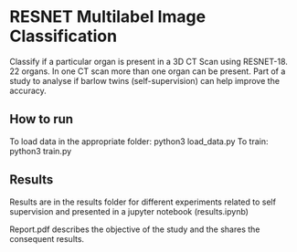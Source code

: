 # RESNET Multilabel Image Classification
Classify if a particular organ is present in a 3D CT Scan using RESNET-18. 22 organs. In one CT scan more than one organ can be present. Part of a study to analyse if barlow twins (self-supervision) can help improve the accuracy.

## How to run
To load data in the appropriate folder: python3 load_data.py
To train: python3 train.py

## Results
Results are in the results folder for different experiments related to self supervision and presented in a jupyter notebook (results.ipynb)

Report.pdf describes the objective of the study and the shares the consequent results.





